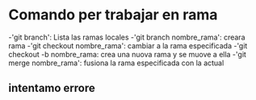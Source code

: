 # Comando per trabajar en rama

-'git branch': Lista las ramas locales
-'git branch nombre_rama': creara rama
-'git checkout nombre_rama': cambiar a la rama especificada
-'git checkout -b nombre_rama: crea una nuova rama y se muove a ella
-'git merge nombre_rama': fusiona la rama especificada con la actual

## intentamo errore
